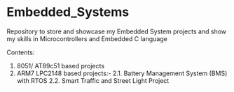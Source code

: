# Embedded_Systems
Repository to store and showcase my Embedded System projects and show my skills in Microcontrollers and Embedded C language 

Contents:
1. 8051/ AT89c51 based projects
2. ARM7 LPC2148 based projects:-
  2.1. Battery Management System (BMS) with RTOS
  2.2. Smart Traffic and Street Light Project


